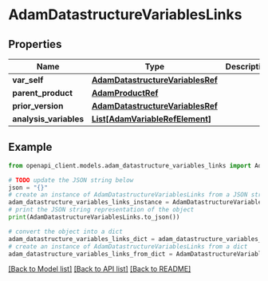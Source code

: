 # AdamDatastructureVariablesLinks


## Properties

Name | Type | Description | Notes
------------ | ------------- | ------------- | -------------
**var_self** | [**AdamDatastructureVariablesRef**](AdamDatastructureVariablesRef.md) |  | [optional] 
**parent_product** | [**AdamProductRef**](AdamProductRef.md) |  | [optional] 
**prior_version** | [**AdamDatastructureVariablesRef**](AdamDatastructureVariablesRef.md) |  | [optional] 
**analysis_variables** | [**List[AdamVariableRefElement]**](AdamVariableRefElement.md) |  | [optional] 

## Example

```python
from openapi_client.models.adam_datastructure_variables_links import AdamDatastructureVariablesLinks

# TODO update the JSON string below
json = "{}"
# create an instance of AdamDatastructureVariablesLinks from a JSON string
adam_datastructure_variables_links_instance = AdamDatastructureVariablesLinks.from_json(json)
# print the JSON string representation of the object
print(AdamDatastructureVariablesLinks.to_json())

# convert the object into a dict
adam_datastructure_variables_links_dict = adam_datastructure_variables_links_instance.to_dict()
# create an instance of AdamDatastructureVariablesLinks from a dict
adam_datastructure_variables_links_from_dict = AdamDatastructureVariablesLinks.from_dict(adam_datastructure_variables_links_dict)
```
[[Back to Model list]](../README.md#documentation-for-models) [[Back to API list]](../README.md#documentation-for-api-endpoints) [[Back to README]](../README.md)


